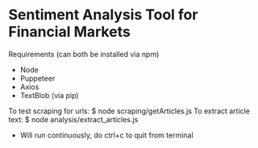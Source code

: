 # Sentiment Analysis Tool for Financial Markets

Requirements (can both be installed via npm)
- Node
- Puppeteer 
- Axios
- TextBlob (via pip)

To test scraping for urls:
$ node scraping/getArticles.js
To extract article text:
$ node analysis/extract_articles.js

* Will run continuously, do ctrl+c to quit from terminal